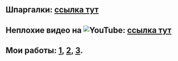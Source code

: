 ## Шпаргалки: [ссылка тут](https://telegra.ph/SHpargalka-po-Postman-09-01-2) 
## Неплохие видео на ![YouTube](https://img.shields.io/badge/YouTube-%23FF0000.svg?style=for-the-badge&logo=YouTube&logoColor=white): [ссылка тут](https://www.youtube.com/watch?v=zfrQtU8eCEo) 
## Мои работы:  [1](https://www.postman.com/anastasiiaktr/workspace/anastasiia/collection/27285332-31a5ff71-5941-4916-893d-2a6a9721795f?action=share&creator=27285332), [2](https://www.postman.com/anastasiiaktr/workspace/anastasiia/collection/27285332-188d9689-7730-4529-ba31-7777c190c547?action=share&creator=27285332), [3](https://www.postman.com/anastasiiaktr/workspace/anastasiia/collection/27285332-48d499fc-fe87-484a-ab3a-8d8d787b23ee?action=share&creator=27285332).

